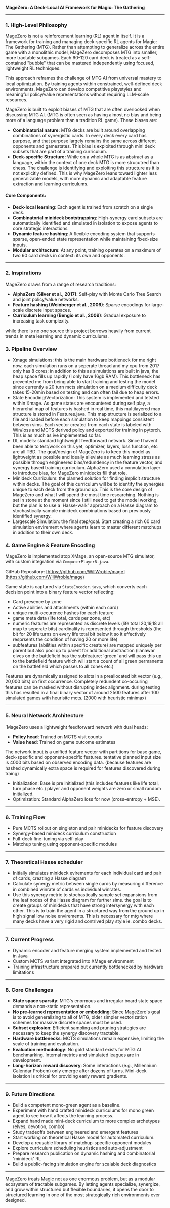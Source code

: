 **MageZero: A Deck-Local AI Framework for Magic: The Gathering**

---

### 1. High-Level Philosophy

MageZero is not a reinforcement learning (RL) agent in itself. It is a framework for training and managing deck-specific RL agents for Magic: The Gathering (MTG). Rather than attempting to generalize across the entire game with a monolithic model, MageZero decomposes MTG into smaller, more tractable subgames. Each 60–120 card deck is treated as a self-contained "bubble" that can be mastered independently using focused, lightweight RL techniques.

This approach reframes the challenge of MTG AI from universal mastery to local optimization. By training agents within constrained, well-defined deck environments, MageZero can develop competitive playstyles and meaningful policy/value representations without requiring LLM-scale resources.

MageZero is built to exploit biases of MTG that are often overlooked when discussing MTG AI. (MTG is often seen as having almost no bias and being more of a language problem than a tradition RL game). 
These biases are:  
- **Combinatorial nature:** MTG decks are built around overlapping combinations of synergistic cards. In every deck every card has purpose, and that purpose largely remains the same across different opponents and gamestates. This bias is exploited through mini deck subsets that are part of a training curriculum.  
- **Deck-specific Structure:** While on a whole MTG is as abstract as a language, within the context of one deck MTG is more strucutred than chess. The challenge is identifying and exploiting this structure as it is not explicitly defined. This is why MageZero leans toward lighter less generalizable models, with more dynamic and adaptable feature extraction and learning curriculums.  

#### Core Components:
- **Deck-local learning**: Each agent is trained from scratch on a single deck.
- **Combinatorial minideck bootstrapping**: High-synergy card subsets are automatically identified and simulated in isolation to expose agents to core strategic interactions.
- **Dynamic feature hashing**: A flexible encoding system that supports sparse, open-ended state representation while maintaining fixed-size inputs.
- **Modular architecture**: At any point, training operates on a maximum of two 60 card decks in context: its own and opponents.

---

### 2. Inspirations

MageZero draws from a range of research traditions:
- **AlphaZero (Silver et al., 2017)**: Self-play with Monte Carlo Tree Search and joint policy/value networks.
- **Feature hashing (Weinberger et al., 2009)**: Sparse encodings for large-scale discrete input spaces.
- **Curriculum learning (Bengio et al., 2009)**: Gradual exposure to increasing task complexity.

while there is no one source this project borrows heavily from current trends in meta learning and dynamic curriculums.

### 3. Pipeline Overview
 - Xmage simulations: this is the main hardware bottleneck for me right now, each simulation runs on a seperate thread and my cpu from 2017 only has 8 cores; in addition to this as simulations are built in java, the heap space fills up rapidly (I only have 16gb RAM). This bottleneck has prevented me from being able to start training and testing the model since currently a 20 turn mcts simulation on a medium difficulty deck takes 15-20min based on testing and can often fail due to heap errors. 
 - State Encoding/Vectorization: This system is implemented and tetsted within Xmage. As game states are encountered during self play, a hierarchal map of features is hashed in real time, this multilayered map structure is stored in Features.java. This map structure is serialized to a file and loaded before each simulation to keep mappings consistent between sims. Each vector created from each state is labeled with Win/loss and MCTS derived policy and exported for training in pytorch. This is as much as ive implemented so far.
 - DL models: standard lightweight feedforward network. Since I havent been able to test/work on this yet, optimizer, layers, loss function, etc are all TBD. The goal/design of MageZero is to keep this model as lightweight as possible and ideally alleviate as much learning stress as possible through engineered bias/redundency in the feature vector, and synergy based training curriculum. AlphaZero used a convulation layer to introduce bias, for MageZero minidecks fill that role.
 - Minideck Curriculum: the planned solution for finding implicit structure within decks. The goal of this curriculum will be to identify the synergies unique to each deck from the ground up. This is the core design of MageZero and what I will spend the most time researching. Nothing is set in stone at the moment since I still need to get the model working, but the plan is to use a 'Hasse-walk' approach on a Hasse diagram to stochastically sample minideck combinations based on previously identified synergy.
- Largescale Simulation: the final step/goal. Start creating a rich 60 card simulation envirement where agents learn to master different matchups in addition to their own deck. 

### 4. Game Engine & Feature Encoding

MageZero is implemented atop XMage, an open-source MTG simulator, with custom integration via `ComputerPlayer8.java`.

GitHub Repository: [https://github.com/WillWroble/mage](https://github.com/WillWroble/mage)

Game state is captured via `StateEncoder.java`, which converts each decision point into a binary feature vector reflecting:
- Card presence by zone
- Active abilities and attachments (within each card)
- unique multi-occurence hashes for each feature
- game meta data (life total, cards per zone, etc)
- numeric features are represented as discrete levels (life total 20,19,18 all map to seperate bits) cardinality is represented through thresholds (the bit for 20 life turns on every life total bit below it so it effectively resprsents the condition of having 20 or more life)
- subfeatures (abilities within specific creature) are mapped uniquely per parent but also pool up to parent for additional abstraction (llanawar elves on the battlefield has the subfeature: 'green' and will pass this up to the battlefield feature which will start a count of all green permanents on the battlefield which passes to all zones etc.)

Features are dynamically assigned to slots in a preallocated bit vector (e.g., 20,000 bits) on first occurrence. Completely redundent co-occuring features can be masked without disrupting index alignment. during testing this has resulted in a final binary vector of around 2500 features after 100 simulated games with heurisitc mcts. (2000 with heuristic minimax)

---

### 5. Neural Network Architecture

`MageZero uses a lightweight feedforward network with dual heads:
- **Policy head**: Trained on MCTS visit counts
- **Value head**: Trained on game outcome estimates

The network input is a unified feature vector with partitions for base game, deck-specific and opponent-specific features. tentative planned input size is 4000 bits based on observed encoding data. (because features are hashed dynamically extra space is required for features discovered during traing)

- Initialization: Base is pre initialized (this includes features like life total, turn phase etc.) player and opponent weights are zero or small random initialized.
- Optimization: Standard AlphaZero loss for now (cross-entropy + MSE).

---

### 6. Training Flow

- Pure MCTS rollout on singleton and pair minidecks for feature discovery
- Synergy-based minideck curriculum construction
- Full-deck fine-tuning via self-play
- Matchup tuning using opponent-specific modules

---
### 7. Theoretical Hasse scheduler

- Initially simulates minideck evirements for each individual card and pair of cards, creating a Hasse diagram
- Calculate synergy metric between single cards by measuring difference in combined winrate of cards vs individual winrates.
- Use this synergy metric to stochastically sample set expansions from the leaf nodes of the Hasse diagram for further sims. the goal is to create groups of minidecks that have strong intersynergy with each other. This is to train the agent in a structured way from the ground up in high signal low noise envirements. This is necessary for mtg where many decks have a very rigid and contrived play style ie. combo decks.

---
### 7. Current Progress

- Dynamic encoder and feature merging system implemented and tested in Java
- Custom MCTS variant integrated into XMage environment
- Training infrastructure prepared but currently bottlenecked by hardware limitations

---

### 8. Core Challenges

- **State space sparsity**: MTG's enormous and irregular board state space demands a non-static representation.
- **No pre-learned representation or embedding**: Since MageZero's goal is to avoid generalizing to all of MTG, older simpler vectorization schemes for massive discrete spaces must be used.   
- **Subset explosion**: Efficient sampling and pruning strategies are necessary to keep the synergy discovery tractable.
- **Hardware bottlenecks**: MCTS simulations remain expensive, limiting the scale of training and evaluation.
- **Evaluation methodology**: No gold standard exists for MTG AI benchmarking. Internal metrics and simulated leagues are in development.
- **Long-horizon reward discovery**: Some interactions (e.g., Millennium Calendar Probem) only emerge after dozens of turns. Mini-deck isolation is critical for providing early reward gradients.

---

### 9. Future Directions

- Build a competent mono-green agent as a baseline.
- Experiment with hand crafted minideck curriculums for mono green agent to see how it affects the learning process.
- Expand hand made mini-deck curriculum to more complex archetypes (elves, devotion, combo)
- Study tradeoffs between engineered and emergent features
- Start working on theoretical Hasse model for automated curriculum.
- Develop a reusable library of matchup-specific opponent modules
- Explore curriculum scheduling heuristics and auto-adjustment
- Prepare research publication on dynamic hashing and combinatorial 'minideck' RL
- Build a public-facing simulation engine for scalable deck diagnostics

---

MageZero treats Magic not as one enormous problem, but as a modular ecosystem of tractable subgames. By letting agents specialize, synergize, and grow within structured but flexible boundaries, it opens the door to structured learning in one of the most strategically rich environments ever designed.

